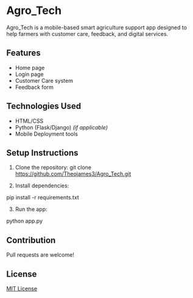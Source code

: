 # Agro_Tech

Agro_Tech is a mobile-based smart agriculture support app designed to help farmers with customer care, feedback, and digital services.

## Features
- Home page
- Login page
- Customer Care system
- Feedback form

## Technologies Used
- HTML/CSS
- Python (Flask/Django) *(if applicable)*
- Mobile Deployment tools

## Setup Instructions
1. Clone the repository:
git clone https://github.com/Theojames3/Agro_Tech.git

2. Install dependencies:

pip install -r requirements.txt

3. Run the app:

python app.py

## Contribution
Pull requests are welcome!

## License
[MIT License](LICENSE)
